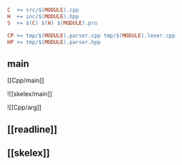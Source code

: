```Makefile
C  += src/$(MODULE).cpp
H  += inc/$(MODULE).hpp
S  += $(C) $(H) $(MODULE).pro
```
```Makefile
CP += tmp/$(MODULE).parser.cpp tmp/$(MODULE).lexer.cpp
HP += tmp/$(MODULE).parser.hpp
```
## main

[[Cpp/main]]

![[skelex/main]]

![[Cpp/arg]]

## [[readline]]

## [[skelex]]
